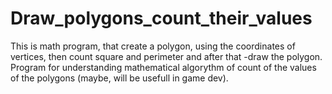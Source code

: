 # Draw_polygons_count_their_values
This is math program, that create a polygon, using the coordinates of vertices, then count square and perimeter and after that -draw the polygon. Program for understanding  mathematical algorythm of count  of the values of the polygons (maybe, will be usefull in game dev). 
